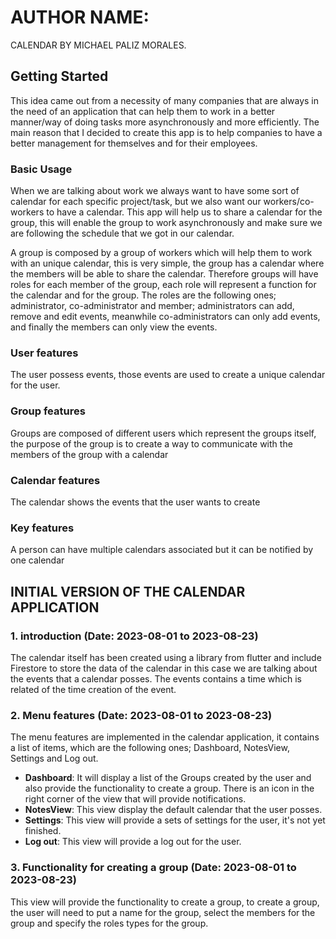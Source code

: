 # AUTHOR NAME:

CALENDAR BY MICHAEL PALIZ MORALES.

## Getting Started
This idea came out from a necessity of many companies that are always in the need of an application that can help them to work in a better manner/way of doing tasks more asynchronously and more efficiently.
The main reason that I decided to create this app is to help companies to have a better management for themselves and for their employees.
### Basic Usage
When we are talking about work we always want to have some sort of calendar for each specific project/task, but we also want our workers/co-workers to have a calendar. This app will help us to share a calendar for the group, this will enable the group to work asynchronously and make sure we are following the schedule that we got in our calendar.

A group is composed by a group of workers which will help them to work with an unique calendar, this is very simple, the group has a calendar where the members will be able to share the calendar. Therefore groups will have roles for each member of the group, each role will represent a function for the calendar and for the group. The roles are the following ones; administrator, co-administrator and member; administrators can add, remove and edit events, meanwhile co-administrators can only add events, and finally the members can only view the events.

### User features 
The user possess events, those events are used to create a unique calendar for the user.
### Group features
Groups are composed of different users which represent the groups itself, the purpose of the group is to create a way to communicate with  the members of the group with a calendar
### Calendar features
The calendar shows the events that the user wants to create
### Key features
A person can have multiple calendars associated but it can be notified by one calendar

## INITIAL VERSION OF THE CALENDAR APPLICATION  
### 1. introduction (Date: 2023-08-01 to 2023-08-23)  
The calendar itself has been created using a library from flutter and include Firestore to store the data of the calendar in this case we are talking about the events that a calendar posses. The events contains a time which is related of the time creation of the event.

### 2. Menu features (Date: 2023-08-01 to 2023-08-23)
The menu features are implemented in the calendar application, it contains a list of items, which are the following ones; Dashboard, NotesView, Settings and Log out.

- **Dashboard**: It will display a list of the Groups created by the user and also provide the functionality to create a group. There is an icon in the right corner of the view that will provide notifications.
- **NotesView**: This view display the default calendar that the user posses.
- **Settings**: This view will provide a sets of settings for the user, it's not yet finished.
- **Log out**: This view will provide a log out for the user.

### 3. Functionality for creating a group  (Date: 2023-08-01 to 2023-08-23)
This view will provide the functionality to create a group, to create a group, the user will need to put a name for the group, select the members for the group and specify the roles types for the group.